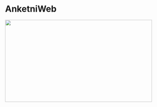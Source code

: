 # AnketniWeb
<img src="https://media.giphy.com/media/T5AJQQcqhMZEIehDsc/giphy.gif" width="480" height="270">
